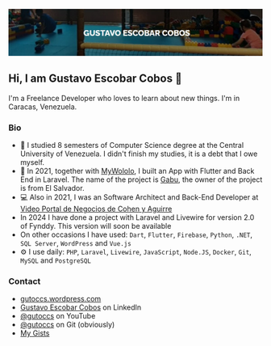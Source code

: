 ![banner](https://raw.githubusercontent.com/gutoccs/gutoccs/main/top_image.jpg)

## Hi, I am Gustavo Escobar Cobos :wave:

I'm a Freelance Developer who loves to learn about new things. I'm in Caracas, Venezuela.

### Bio

- 🏢 I studied 8 semesters of Computer Science degree at the Central University of Venezuela. I didn't finish my studies, it is a debt that I owe myself.
- 📱 In 2021, together with [MyWololo](https://mywololo.com), I built an App with Flutter and Back End in Laravel. The name of the project is [Gabu](https://gabu.app), the owner of the project is from El Salvador.
- 💻 Also in 2021, I was an Software Architect and Back-End Developer at [Video Portal de Negocios de Cohen y Aguirre](https://videoportaldenegocios.es)
- In 2024 I have done a project with Laravel and Livewire for version 2.0 of Fynddy. This version will soon be available
- On other occasions I have used: `Dart`, `Flutter`, `Firebase`, `Python`, `.NET`, `SQL Server`, `WordPress` and `Vue.js`
- ⚙️ I use daily: `PHP`, `Laravel`, `Livewire`, `JavaScript`, `Node.JS`, `Docker`, `Git`, `MySQL` and `PostgreSQL`

### Contact

- [gutoccs.wordpress.com](https://gutoccs.wordpress.com/)
- [Gustavo Escobar Cobos](https://www.linkedin.com/in/gutoccs) on LinkedIn
- [@gutoccs](https://www.youtube.com/@gutoccs) on YouTube
- [@gutoccs](https://github.com/gutoccs) on Git (obviously)
- [My Gists](https://gist.github.com/gutoccs)
